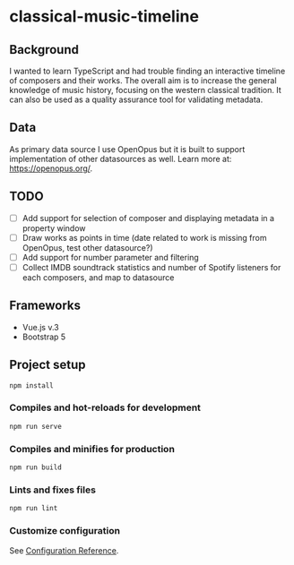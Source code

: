# classical-music-timeline

## Background
I wanted to learn TypeScript and had trouble finding an interactive timeline of composers and their works. 
The overall aim is to increase the general knowledge of music history, focusing on the western classical tradition. It can also be used as a quality assurance tool for validating metadata.

## Data
As primary data source I use OpenOpus but it is built to support implementation of other datasources as well. Learn more at: https://openopus.org/.


## TODO
- [ ] Add support for selection of composer and displaying metadata in a property window
- [ ] Draw works as points in time (date related to work is missing from OpenOpus, test other datasource?)
- [ ] Add support for number parameter and filtering
- [ ] Collect IMDB soundtrack statistics and number of Spotify listeners for each composers, and map to datasource

## Frameworks

* Vue.js v.3
* Bootstrap 5


## Project setup
```
npm install
```

### Compiles and hot-reloads for development
```
npm run serve
```

### Compiles and minifies for production
```
npm run build
```

### Lints and fixes files
```
npm run lint
```

### Customize configuration
See [Configuration Reference](https://cli.vuejs.org/config/).
